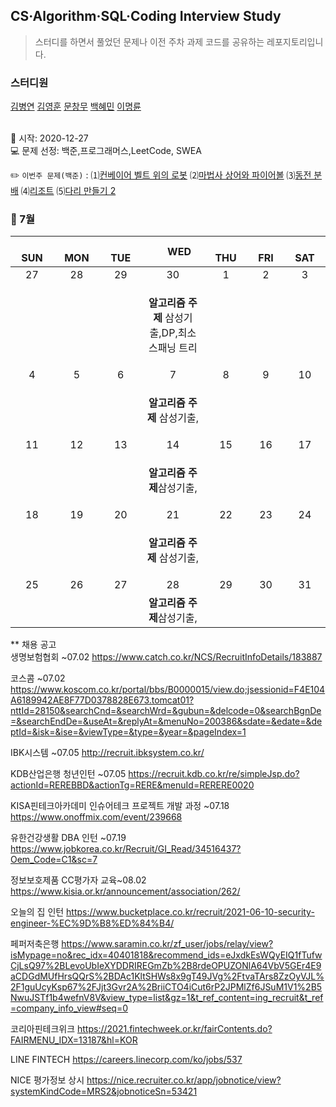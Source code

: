 ## CS·Algorithm·SQL·Coding Interview Study
<blockquote>스터디를 하면서 풀었던 문제나 이전 주차 과제 코드를 공유하는 레포지토리입니다.</blockquote>

### 스터디원

[김병연](https://github.com/whyWhale) [김영훈](https://github.com/12311321) [문창무](https://github.com/ChangmooMoon) [백혜민](https://github.com/HyeminBaek) [이명륜](https://github.com/auddl0756)

<br> 📌 시작: 2020-12-27 
<br> 💻 문제 선정: 백준,프로그래머스,LeetCode, SWEA

✏️ `이번주 문제(백준)` : ⑴[컨베이어 벨트 위의 로봇](https://www.acmicpc.net/problem/20055)  ⑵[마법사 상어와 파이어볼](https://www.acmicpc.net/problem/20056)  ⑶[동전 분배](https://www.acmicpc.net/problem/1943)  ⑷[리조트](https://www.acmicpc.net/problem/13302)  ⑸[다리 만들기 2](https://www.acmicpc.net/problem/17472)

<h3> 📅 7월 </h3>


|　  SUN　  |　  MON　  |　  TUE　  |　  WED　  |　  THU　  |　  FRI　  |　  SAT　  |
|:---:|:---:|:---:|:---:|:---:|:---:|:---:|
|   27    |   28    |   29  |  30  |  1  |  2  |  3  |
|     |     |    |<p><b>알고리즘 주제</b> 삼성기출,DP,최소 스패닝 트리</p> |  | | |
|   4   |      5      |      6      |     7     |    8     |     9     |   10   |
||||<p><b>알고리즘 주제</b> 삼성기출,</p>||||
| 11 |      12       |      13       |      14      |     15     |     16     |17|
|    |||<p><b>알고리즘 주제</b>삼성기출,</p>||||
| 18 |      19        |      20       | 21   |  22  |  23  |  24  |
||||<p><b>알고리즘 주제</b> 삼성기출,</p>||||
| 25 |26|27|28|29|30|31|
|   |   |  |<b>알고리즘 주제</b>삼성기출,||||


** 채용 공고
<br>생명보험협회 ~07.02 https://www.catch.co.kr/NCS/RecruitInfoDetails/183887

코스콤 ~07.02 https://www.koscom.co.kr/portal/bbs/B0000015/view.do;jsessionid=F4E104A6189942AE8F77D0378828E673.tomcat01?nttId=28150&searchCnd=&searchWrd=&gubun=&delcode=0&searchBgnDe=&searchEndDe=&useAt=&replyAt=&menuNo=200386&sdate=&edate=&deptId=&isk=&ise=&viewType=&type=&year=&pageIndex=1

IBK시스템 ~07.05 http://recruit.ibksystem.co.kr/

KDB산업은행 청년인턴 ~07.05 https://recruit.kdb.co.kr/re/simpleJsp.do?actionId=REREBBD&actionTg=RERE&menuId=RERERE0020

KISA핀테크아카데미 인슈어테크 프로젝트 개발 과정 ~07.18 https://www.onoffmix.com/event/239668

유한건강생활 DBA 인턴 ~07.19 https://www.jobkorea.co.kr/Recruit/GI_Read/34516437?Oem_Code=C1&sc=7

정보보호제품 CC평가자 교육~08.02 https://www.kisia.or.kr/announcement/association/262/

오늘의 집 인턴 https://www.bucketplace.co.kr/recruit/2021-06-10-security-engineer-%EC%9D%B8%ED%84%B4/

페퍼저축은행 https://www.saramin.co.kr/zf_user/jobs/relay/view?isMypage=no&rec_idx=40401818&recommend_ids=eJxdkEsWQyEIQ1fTufwCjLsQ97%2BLevoUbIeXYDDRIREGmZb%2B8rdeOPUZONlA64VbV5GEr4E9aCDGdMUfHrsQQrS%2BDAc1KltSHWs8x9gT49JVg%2FtvaTArs8ZzOyVJL%2F1guUcyKsp67%2FJjt3Gvr2A%2BriiCTO4iCut6rP2JPMlZf6JSuM1V1%2B5NwuJSTf1b4wefnV8V&view_type=list&gz=1&t_ref_content=ing_recruit&t_ref=company_info_view#seq=0

코리아핀테크위크 https://2021.fintechweek.or.kr/fairContents.do?FAIRMENU_IDX=13187&hl=KOR

LINE FINTECH https://careers.linecorp.com/ko/jobs/537

NICE 평가정보 상시 https://nice.recruiter.co.kr/app/jobnotice/view?systemKindCode=MRS2&jobnoticeSn=53421

